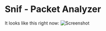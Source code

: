 # Snif - Packet Analyzer

It looks like this right now:
![Screenshot](https://i.imgur.com/763DuLF.png)